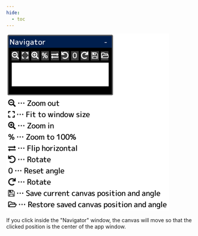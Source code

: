 ```yaml
---
hide:
  - toc
---
```


<!-- https://steamcommunity.com/sharedfiles/filedetails/?id=2954720646 -->

![navigator_window](./image/navigator_window.png)

If you click inside the "Navigator" window, the canvas will move so that the clicked position is the center of the app window.
